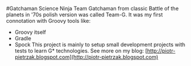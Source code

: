 #Gatchaman
Science Ninja Team Gatchaman from classic Battle of the planets in '70s polish version was called Team-G. 
It was my first connotation with Groovy tools like:
* Groovy itself
* Gradle
* Spock
This project is mainly to setup small development projects with tests to learn G* technologies. See more on my blog: 
[http://piotr-pietrzak.blogspot.com](http://piotr-pietrzak.blogspot.com)

